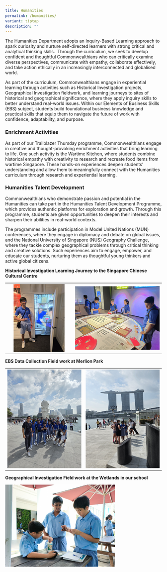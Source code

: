 ```yaml
---
title: Humanities
permalink: /humanities/
variant: tiptap
description: ""
---
```

<p>The Humanities Department adopts an Inquiry-Based Learning approach to
spark curiosity and nurture self-directed learners with strong critical
and analytical thinking skills. &nbsp;Through the curriculum, we seek to
develop confident and thoughtful Commonwealthians who can critically examine
diverse perspectives, communicate with empathy, collaborate effectively,
and take action ethically in an increasingly interconnected and globalised
world.</p>
<p></p>
<p>As part of the curriculum, Commonwealthians engage in experiential learning
through activities such as Historical Investigation projects, Geographical
Investigation fieldwork, and learning journeys to sites of historical and
geographical significance, where they apply inquiry skills to better understand
real-world issues. Within our Elements of Business Skills (EBS) subject,
students build foundational business knowledge and practical skills that
equip them to navigate the future of work with confidence, adaptability,
and purpose.</p>
<p></p>
<h3><strong>Enrichment Activities</strong></h3>
<p>As part of our Trailblazer Thursday programme, Commonwealthians engage
in creative and thought-provoking enrichment activities that bring learning
to life. One such activity is the Wartime Kitchen, where students combine
historical empathy with creativity to research and recreate food items
from wartime Singapore. These hands-on experiences deepen students’ understanding
and allow them to meaningfully connect with the Humanities curriculum through
research and experiential learning.</p>
<p></p>
<h3><strong>Humanities Talent Development</strong></h3>
<p>Commonwealthians who demonstrate passion and potential in the Humanities
can take part in the Humanities Talent Development Programme, which provides
authentic platforms for exploration and growth. Through this programme,
students are given opportunities to deepen their interests and sharpen
their abilities in real-world contexts.</p>
<p>The programmes include participation in Model United Nations (MUN) conferences,
where they engage in diplomacy and debate on global issues, and the National
University of Singapore (NUS) Geography Challenge, where they tackle complex
geographical problems through critical thinking and creative solutions.
Such experiences aim to engage, empower, and educate our students, nurturing
them as thoughtful young thinkers and active global citizens.</p>
<p><strong>Historical Investigation Learning Journey to the Singapore Chinese Cultural Centre</strong>
</p>
<p></p>
<table style="minWidth: 50px">
<colgroup>
<col>
<col>
</colgroup>
<tbody>
<tr>
<th rowspan="1" colspan="1">
<div class="isomer-image-wrapper">
<img style="width: 80%;" height="auto" width="100%" alt="" src="/images/Academic Programmes 2025/Historical_Investigation_Learning_Journey_at_the_Singapore_Chinese_Cultural_Centre__SCCC__2.jpg">
</div>
</th>
<th rowspan="1" colspan="1">
<div class="isomer-image-wrapper">
<img style="width: 100%;" height="auto" width="100%" alt="" src="/images/Academic Programmes 2025/Historical_Investigation_Learning_Journey_at_the_Singapore_Chinese_Cultural_Centre__SCCC_.jpg">
</div>
</th>
</tr>
</tbody>
</table>
<p></p>
<p><strong>EBS Data Collection Field work at Merlion Park</strong>
</p>
<p></p>
<table style="minWidth: 50px">
<colgroup>
<col>
<col>
</colgroup>
<tbody>
<tr>
<th rowspan="1" colspan="1">
<div class="isomer-image-wrapper">
<img style="width: 100%" height="auto" width="100%" alt="" src="/images/Academic Programmes 2025/EBS_Field_work_at_Merlion_Park_Group_Photo.jpg">
</div>
</th>
<th rowspan="1" colspan="1">
<div class="isomer-image-wrapper">
<img style="width: 100%" height="auto" width="100%" alt="" src="/images/Academic Programmes 2025/EBS_Field_Work_Interview_photographs.jpg">
</div>
</th>
</tr>
</tbody>
</table>
<p><strong>Geographical Investigation Field work at the Wetlands in our school</strong>
</p>
<p></p>
<div class="isomer-image-wrapper">
<img style="width: 70%;" height="auto" width="100%" alt="" src="/images/Academic Programmes 2025/Geographical_Investigation__GI__with_water_testing_kits.jpg">
</div>
<p></p>